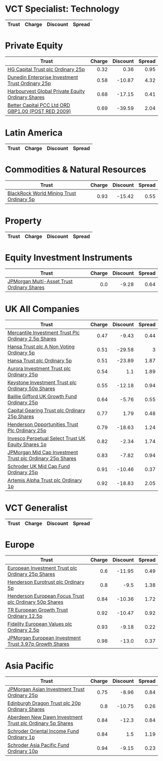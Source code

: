# VCT Specialist: Technology
| Trust | Charge | Discount | Spread |
| ----- | ------:| --------:| ------:|
# Private Equity
| Trust | Charge | Discount | Spread |
| ----- | ------:| --------:| ------:|
|[HG Capital Trust plc Ordinary 25p](https://www.hl.co.uk/shares/shares-search-results/0392105 "Link")|0.32|0.36|0.95|
|[Dunedin Enterprise Investment Trust Ordinary 25p](https://www.hl.co.uk/shares/shares-search-results/0577656 "Link")|0.58|-10.87|4.32|
|[Harbourvest Global Private Equity Ordinary Shares](https://www.hl.co.uk/shares/shares-search-results/BR30MJ8 "Link")|0.68|-17.15|0.41|
|[Better Capital PCC Ltd ORD GBP1.00 (POST RED 2009)](https://www.hl.co.uk/shares/shares-search-results/BYXP9G8 "Link")|0.69|-39.59|2.04|
# Latin America
| Trust | Charge | Discount | Spread |
| ----- | ------:| --------:| ------:|
# Commodities & Natural Resources
| Trust | Charge | Discount | Spread |
| ----- | ------:| --------:| ------:|
|[BlackRock World Mining Trust Ordinary 5p](https://www.hl.co.uk/shares/shares-search-results/0577485 "Link")|0.93|-15.42|0.55|
# Property
| Trust | Charge | Discount | Spread |
| ----- | ------:| --------:| ------:|
# Equity Investment Instruments
| Trust | Charge | Discount | Spread |
| ----- | ------:| --------:| ------:|
|[JPMorgan Multi-Asset Trust Ordinary Shares](https://www.hl.co.uk/shares/shares-search-results/BFWJJT1 "Link")|0.0|-9.28|0.64|
# UK All Companies
| Trust | Charge | Discount | Spread |
| ----- | ------:| --------:| ------:|
|[Mercantile Investment Trust Plc Ordinary 2.5p Shares](https://www.hl.co.uk/shares/shares-search-results/BF4JDH5 "Link")|0.47|-9.43|0.44|
|[Hansa Trust plc A Non Voting Ordinary 5p](https://www.hl.co.uk/shares/shares-search-results/0787983 "Link")|0.51|-29.58|3|
|[Hansa Trust plc Ordinary 5p](https://www.hl.co.uk/shares/shares-search-results/0787972 "Link")|0.51|-23.89|1.87|
|[Aurora Investment Trust plc Ordinary 25p](https://www.hl.co.uk/shares/shares-search-results/0063326 "Link")|0.54|1.1|1.89|
|[Keystone Investment Trust plc Ordinary 50p Shares](https://www.hl.co.uk/shares/shares-search-results/0491206 "Link")|0.55|-12.18|0.94|
|[Baillie Gifford UK Growth Fund Ordinary 25p](https://www.hl.co.uk/shares/shares-search-results/0791348 "Link")|0.64|-5.76|0.55|
|[Capital Gearing Trust plc Ordinary 25p Shares](https://www.hl.co.uk/shares/shares-search-results/0173861 "Link")|0.77|1.79|0.48|
|[Henderson Opportunities Trust Plc Ordinary 25p](https://www.hl.co.uk/shares/shares-search-results/0853657 "Link")|0.79|-18.63|1.24|
|[Invesco Perpetual Select Trust UK Equity Shares 1p](https://www.hl.co.uk/shares/shares-search-results/B1DPVL6 "Link")|0.82|-2.34|1.74|
|[JPMorgan Mid Cap Investment Trust plc Ordinary 25p Shares](https://www.hl.co.uk/shares/shares-search-results/0235761 "Link")|0.83|-7.82|0.94|
|[Schroder UK Mid Cap Fund Ordinary 25p](https://www.hl.co.uk/shares/shares-search-results/0610841 "Link")|0.91|-10.46|0.37|
|[Artemis Alpha Trust plc Ordinary 1p](https://www.hl.co.uk/shares/shares-search-results/0435594 "Link")|0.92|-18.83|2.05|
# VCT Generalist
| Trust | Charge | Discount | Spread |
| ----- | ------:| --------:| ------:|
# Europe
| Trust | Charge | Discount | Spread |
| ----- | ------:| --------:| ------:|
|[European Investment Trust plc Ordinary 25p Shares](https://www.hl.co.uk/shares/shares-search-results/0329501 "Link")|0.6|-11.95|0.49|
|[Henderson Eurotrust plc Ordinary 5p](https://www.hl.co.uk/shares/shares-search-results/0419929 "Link")|0.8|-9.5|1.38|
|[Henderson European Focus Trust plc Ordinary 50p Shares](https://www.hl.co.uk/shares/shares-search-results/0526885 "Link")|0.84|-10.36|1.72|
|[TR European Growth Trust Ordinary 12.5p](https://www.hl.co.uk/shares/shares-search-results/0906692 "Link")|0.92|-10.47|0.92|
|[Fidelity European Values plc Ordinary 2.5p](https://www.hl.co.uk/shares/shares-search-results/BK1PKQ9 "Link")|0.93|-9.18|0.22|
|[JPMorgan European Investment Trust 3.97p Growth Shares](https://www.hl.co.uk/shares/shares-search-results/B18JK16 "Link")|0.98|-13.0|0.37|
# Asia Pacific
| Trust | Charge | Discount | Spread |
| ----- | ------:| --------:| ------:|
|[JPMorgan Asian Investment Trust Ordinary 25p](https://www.hl.co.uk/shares/shares-search-results/0132077 "Link")|0.75|-8.96|0.84|
|[Edinburgh Dragon Trust plc 20p Ordinary Shares](https://www.hl.co.uk/shares/shares-search-results/0294502 "Link")|0.8|-10.75|0.26|
|[Aberdeen New Dawn Investment Trust plc Ordinary 5p Shares](https://www.hl.co.uk/shares/shares-search-results/BBM56V2 "Link")|0.84|-12.3|0.84|
|[Schroder Oriental Income Fund Ordinary 1p](https://www.hl.co.uk/shares/shares-search-results/B0CRWN5 "Link")|0.84|1.5|1.19|
|[Schroder Asia Pacific Fund Ordinary 10p](https://www.hl.co.uk/shares/shares-search-results/0791887 "Link")|0.94|-9.15|0.23|
